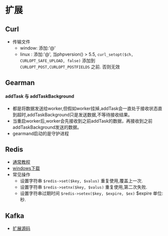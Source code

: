 # 扩展

## Curl
- 传输文件
    - window: 添加:'@'
    - linux : 添加:'@', 当phpversion() > 5.5, `curl_setopt($ch, CURLOPT_SAFE_UPLOAD, false)` 添加到 `CURLOPT_POST,CURLOPT_POSTFIELDS` 之前. 否则无效

## Gearman
#### addTask 与 addTaskBackground
- 都是将数据发送给worker,但假如worker挂掉,addTask会一直处于接收状态直到超时,addTaskBackground只是发送数据,不等待接收结果。
- 当重启worker后,worker会先接收到之前addTask的数据，再接收到之前addTaskBackground发送的数据。
- gearmand启动的是守护进程

## Redis
- [通常教程](https://github.com/phpredis/phpredis)
- [windows下载](http://pecl.php.net/package/redis/2.2.7/windows)
- 常见操作
    - 设置字符串 `$redis->set($key, $valus)` 重复使用,覆盖上一次.
    - 设置字符串 `$redis->setnx($key, $valus)` 重复使用,第二次失败.
    - 设置字符串过期时间 `$redis->setex($key, $expire, $ex)` $expire 单位:秒.

## Kafka
- [扩展源码](https://github.com/arnaud-lb/php-rdkafka)